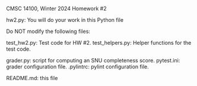 CMSC 14100,
Winter 2024
Homework #2

hw2.py: You will do your work in this Python file

Do NOT modify the following files:

  test_hw2.py: Test code for HW #2.
  test_helpers.py: Helper functions for the test code.

  grader.py: script for computing an SNU completeness score.
  pytest.ini: grader configuration file.
  .pylintrc: pylint configuration file.

README.md: this file
